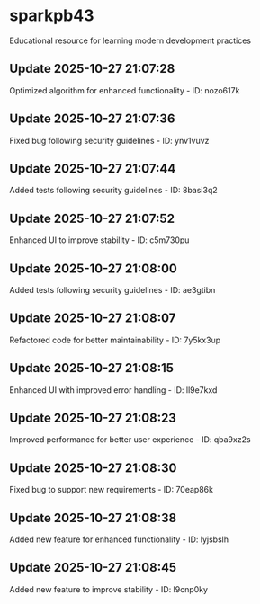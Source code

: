 # sparkpb43
Educational resource for learning modern development practices

## Update 2025-10-27 21:07:28
Optimized algorithm for enhanced functionality - ID: nozo617k


## Update 2025-10-27 21:07:36
Fixed bug following security guidelines - ID: ynv1vuvz


## Update 2025-10-27 21:07:44
Added tests following security guidelines - ID: 8basi3q2


## Update 2025-10-27 21:07:52
Enhanced UI to improve stability - ID: c5m730pu


## Update 2025-10-27 21:08:00
Added tests following security guidelines - ID: ae3gtibn


## Update 2025-10-27 21:08:07
Refactored code for better maintainability - ID: 7y5kx3up


## Update 2025-10-27 21:08:15
Enhanced UI with improved error handling - ID: ll9e7kxd


## Update 2025-10-27 21:08:23
Improved performance for better user experience - ID: qba9xz2s


## Update 2025-10-27 21:08:30
Fixed bug to support new requirements - ID: 70eap86k


## Update 2025-10-27 21:08:38
Added new feature for enhanced functionality - ID: lyjsbslh


## Update 2025-10-27 21:08:45
Added new feature to improve stability - ID: l9cnp0ky

